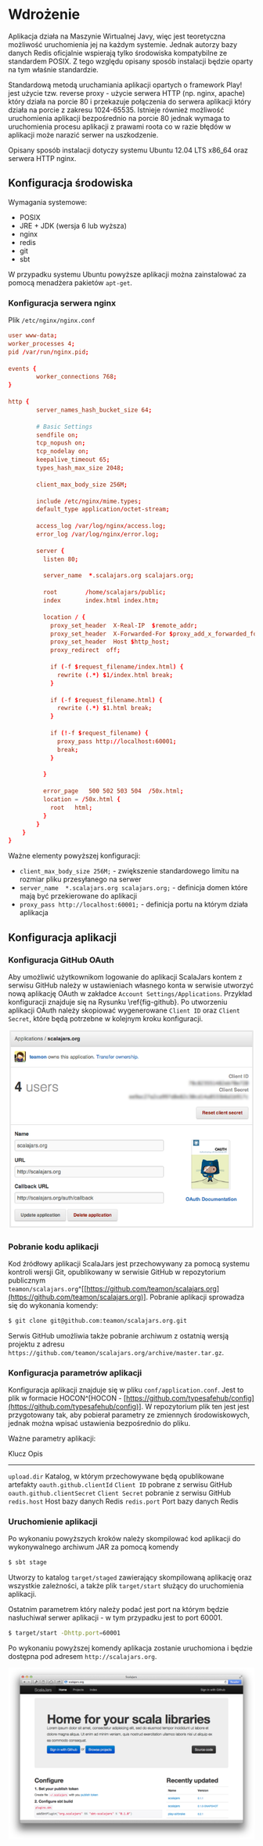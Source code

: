 # Wdrożenie #

Aplikacja działa na Maszynie Wirtualnej Javy, więc jest teoretyczna możliwość uruchomienia jej na każdym systemie. Jednak autorzy bazy danych Redis oficjalnie wspierają tylko środowiska kompatybilne ze standardem POSIX. Z tego względu opisany sposób instalacji będzie oparty na tym właśnie standardzie. 

Standardową metodą uruchamiania aplikacji opartych o framework Play! jest użycie tzw. reverse proxy - użycie serwera HTTP (np. nginx, apache) który działa na porcie 80 i przekazuje połączenia do serwera aplikacji który działa na porcie z zakresu 1024-65535. Istnieje również możliwość uruchomienia aplikacji bezpośrednio na porcie 80 jednak wymaga to uruchomienia procesu aplikacji z prawami roota co w razie błędów w aplikacji może narazić serwer na uszkodzenie.

Opisany sposób instalacji dotyczy systemu Ubuntu 12.04 LTS x86_64 oraz serwera HTTP nginx.

## Konfiguracja środowiska ##

Wymagania systemowe:

  * POSIX
  * JRE + JDK (wersja 6 lub wyższa)
  * nginx
  * redis
  * git
  * sbt

W przypadku systemu Ubuntu powyższe aplikacji można zainstalować za pomocą menadżera pakietów `apt-get`.

### Konfiguracja serwera nginx ###

Plik `/etc/nginx/nginx.conf`

```conf
user www-data;
worker_processes 4;
pid /var/run/nginx.pid;

events {
        worker_connections 768;
}

http {
        server_names_hash_bucket_size 64;
      
        # Basic Settings
        sendfile on;
        tcp_nopush on;
        tcp_nodelay on;
        keepalive_timeout 65;
        types_hash_max_size 2048;

        client_max_body_size 256M;          

        include /etc/nginx/mime.types;
        default_type application/octet-stream;

        access_log /var/log/nginx/access.log;
        error_log /var/log/nginx/error.log;

        server {
          listen 80;

          server_name  *.scalajars.org scalajars.org;

          root        /home/scalajars/public;
          index       index.html index.htm;

          location / {
            proxy_set_header  X-Real-IP  $remote_addr;
            proxy_set_header  X-Forwarded-For $proxy_add_x_forwarded_for;
            proxy_set_header  Host $http_host;
            proxy_redirect  off;

            if (-f $request_filename/index.html) {
              rewrite (.*) $1/index.html break;
            }

            if (-f $request_filename.html) {
              rewrite (.*) $1.html break;
            }
            
            if (!-f $request_filename) {
              proxy_pass http://localhost:60001;
              break;
            }

          }

          error_page   500 502 503 504  /50x.html;
          location = /50x.html {
            root   html;
          }
        }
    }
}
```

Ważne elementy powyższej konfiguracji:

* `client_max_body_size 256M;` - zwiększenie standardowego limitu na rozmiar pliku przesyłanego na serwer
* `server_name  *.scalajars.org scalajars.org;` - definicja domen które mają być przekierowane do aplikacji
* `proxy_pass http://localhost:60001;` - definicja portu na którym działa aplikacja


## Konfiguracja aplikacji ##

### Konfiguracja GitHub OAuth ###

Aby umożliwić użytkownikom logowanie do aplikacji ScalaJars kontem z serwisu GitHub należy w ustawieniach własnego konta w serwisie utworzyć nową aplikację OAuth w zakładce `Account Settings/Applications`. Przykład konfiguracji znajduje się na Rysunku \ref{fig-github}. Po utworzeniu aplikacji OAuth należy skopiować wygenerowane `Client ID` oraz `Client Secret`, które będą potrzebne w kolejnym kroku konfiguracji.

![Konfiguracja aplikacji OAuth w serwisie GitHub\label{fig-github}](assets/github.png)


### Pobranie kodu aplikacji ###

Kod źródłowy aplikacji ScalaJars jest przechowywany za pomocą systemu kontroli wersji Git, opublikowany w serwisie GitHub w repozytorium publicznym `teamon/scalajars.org`^[[https://github.com/teamon/scalajars.org](https://github.com/teamon/scalajars.org)]. Pobranie aplikacji sprowadza się do wykonania komendy:

```bash
$ git clone git@github.com:teamon/scalajars.org.git
```

Serwis GitHub umożliwia także pobranie archiwum z ostatnią wersją projektu z adresu `https://github.com/teamon/scalajars.org/archive/master.tar.gz`.


### Konfiguracja parametrów aplikacji ###

Konfiguracja aplikacji znajduje się w pliku `conf/application.conf`. Jest to plik w formacie HOCON^[HOCON - [https://github.com/typesafehub/config](https://github.com/typesafehub/config)].
W repozytorium plik ten jest jest przygotowany tak, aby pobierał parametry ze zmiennych środowiskowych, jednak można wpisać ustawienia bezpośrednio do pliku. 

Ważne parametry aplikacji:

Klucz                         Opis
-------------------           --------------
`upload.dir`                  Katalog, w którym przechowywane będą opublikowane artefakty
`oauth.github.clientId`       `Client ID` pobrane z serwisu GitHub
`oauth.github.clientSecret`   `Client Secret` pobranie z serwisu GitHub
`redis.host`                  Host bazy danych Redis
`redis.port`                  Port bazy danych Redis

### Uruchomienie aplikacji ###

Po wykonaniu powyższych kroków należy skompilować kod aplikacji do wykonywalnego archiwum JAR za pomocą komendy

```bash
$ sbt stage
```

Utworzy to katalog `target/staged` zawierający skompilowaną aplikację oraz wszystkie zależności, a także plik `target/start` służący do uruchomienia aplikacji. 

Ostatnim parametrem który należy podać jest port na którym będzie nasłuchiwał serwer aplikacji - w tym przypadku jest to port 60001. 

```bash
$ target/start -Dhttp.port=60001
```

Po wykonaniu powyższej komendy aplikacja zostanie uruchomiona i będzie dostępna pod adresem `http://scalajars.org`.

![Strona główna aplikacji ScalaJars](assets/homepage.png)

